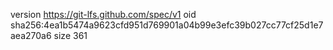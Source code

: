 version https://git-lfs.github.com/spec/v1
oid sha256:4ea1b5474a9623cfd951d769901a04b99e3efc39b027cc77cf25d1e7aea270a6
size 361
